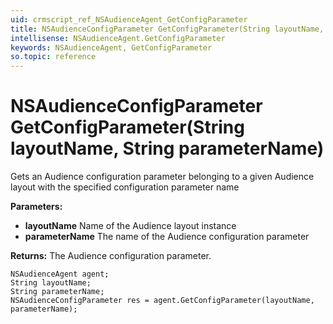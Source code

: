 ```yaml
---
uid: crmscript_ref_NSAudienceAgent_GetConfigParameter
title: NSAudienceConfigParameter GetConfigParameter(String layoutName, String parameterName)
intellisense: NSAudienceAgent.GetConfigParameter
keywords: NSAudienceAgent, GetConfigParameter
so.topic: reference
---
```


# NSAudienceConfigParameter GetConfigParameter(String layoutName, String parameterName)

Gets an Audience configuration parameter belonging to a given Audience layout with the specified configuration parameter name

**Parameters:**
 - **layoutName** Name of the Audience layout instance
 - **parameterName** The name of the Audience configuration parameter

**Returns:** The Audience configuration parameter.

```crmscript
NSAudienceAgent agent;
String layoutName;
String parameterName;
NSAudienceConfigParameter res = agent.GetConfigParameter(layoutName, parameterName);
```

